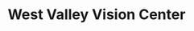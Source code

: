 ---
title: "West Valley Vision Center"
url: /fairbanks/west-valley-vision-center/
shop: optician
---